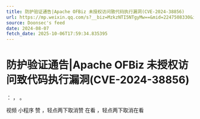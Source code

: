 ```yaml
---
title: 防护验证通告|Apache OFBiz 未授权访问致代码执行漏洞(CVE-2024-38856)
url: https://mp.weixin.qq.com/s?__biz=MzkzNTI5NTgyMw==&mid=2247508330&idx=1&sn=8235d2f8f93a21b9cf7e86a45458c6f9
source: Doonsec's feed
date: 2024-08-07
fetch_date: 2025-10-06T17:59:34.835395
---
```


# 防护验证通告|Apache OFBiz 未授权访问致代码执行漏洞(CVE-2024-38856)

：
，
。

视频
小程序
赞
，轻点两下取消赞
在看
，轻点两下取消在看